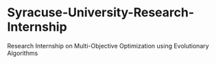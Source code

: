 # Syracuse-University-Research-Internship
Research Internship on Multi-Objective Optimization using Evolutionary Algorithms
